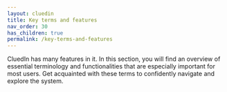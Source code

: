 ```yaml
---
layout: cluedin
title: Key terms and features
nav_order: 30
has_children: true
permalink: /key-terms-and-features
---
```


CluedIn has many features in it. In this section, you will find an overview of essential terminology and functionalities that are especially important for most users. Get acquainted with these terms to confidently navigate and explore the system.